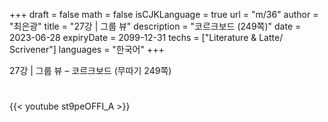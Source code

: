 +++
draft = false
math = false
isCJKLanguage = true
url = "m/36"
author = "최은광"
title = "27강 | 그룹 뷰"
description = "코르크보드 (249쪽)"
date = 2023-06-28
expiryDate = 2099-12-31
techs = ["Literature & Latte/ Scrivener"]
languages = "한국어"
+++

27강 | 그룹 뷰 – 코르크보드 (무따기 249쪽)

<!--more--> 

#

{{< youtube st9peOFFI_A >}}

#